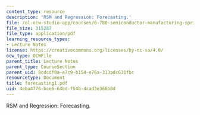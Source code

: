 ```yaml
---
content_type: resource
description: 'RSM and Regression: Forecasting.'
file: /ol-ocw-studio-app/courses/6-780-semiconductor-manufacturing-spring-2003/4eba4776bce664bdf54bdcad3e366b8d_forecasting1.pdf
file_size: 315287
file_type: application/pdf
learning_resource_types:
- Lecture Notes
license: https://creativecommons.org/licenses/by-nc-sa/4.0/
ocw_type: OCWFile
parent_title: Lecture Notes
parent_type: CourseSection
parent_uid: 8cdcdf0a-e7c9-b154-e76a-313adc631fbc
resourcetype: Document
title: forecasting1.pdf
uid: 4eba4776-bce6-64bd-f54b-dcad3e366b8d
---
```

RSM and Regression: Forecasting.